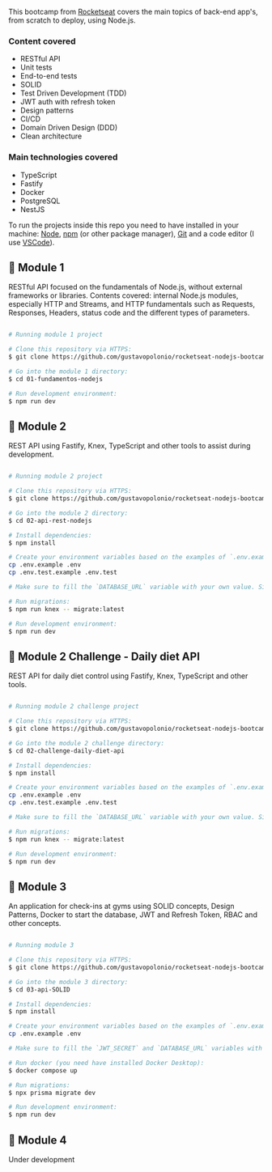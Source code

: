 This bootcamp from [Rocketseat](https://app.rocketseat.com.br/) covers the main topics of back-end app's, from scratch to deploy, using Node.js.

### Content covered
* RESTful API
* Unit tests
* End-to-end tests
* SOLID
* Test Driven Development (TDD)
* JWT auth with refresh token
* Design patterns
* CI/CD
* Domain Driven Design (DDD)
* Clean architecture

### Main technologies covered
* TypeScript
* Fastify
* Docker
* PostgreSQL
* NestJS

To run the projects inside this repo you need to have installed in your machine: [Node](https://nodejs.org/en/download/), [npm](https://www.npmjs.com/) (or other package manager), [Git](https://git-scm.com/) 
and a code editor (I use [VSCode](https://code.visualstudio.com/)).

## :green_book: Module 1
RESTful API focused on the fundamentals of Node.js, without external frameworks or libraries. Contents covered: internal Node.js modules, especially HTTP and Streams, and HTTP fundamentals such as Requests, Responses, Headers, status code and the different types of parameters.

```bash

# Running module 1 project

# Clone this repository via HTTPS:
$ git clone https://github.com/gustavopolonio/rocketseat-nodejs-bootcamp.git

# Go into the module 1 directory:
$ cd 01-fundamentos-nodejs

# Run development environment:
$ npm run dev

```

## :green_book: Module 2
REST API using Fastify, Knex, TypeScript and other tools to assist during development.

```bash

# Running module 2 project

# Clone this repository via HTTPS:
$ git clone https://github.com/gustavopolonio/rocketseat-nodejs-bootcamp.git

# Go into the module 2 directory:
$ cd 02-api-rest-nodejs

# Install dependencies:
$ npm install

# Create your environment variables based on the examples of `.env.example` and `.env.test.example`
cp .env.example .env
cp .env.test.example .env.test

# Make sure to fill the `DATABASE_URL` variable with your own value. Since this project uses sqlite, you can create local databases, both for development and testing, inside the ./db folder.

# Run migrations:
$ npm run knex -- migrate:latest

# Run development environment:
$ npm run dev

```

## :green_book: Module 2 Challenge - Daily diet API
REST API for daily diet control using Fastify, Knex, TypeScript and other tools.

```bash

# Running module 2 challenge project

# Clone this repository via HTTPS:
$ git clone https://github.com/gustavopolonio/rocketseat-nodejs-bootcamp.git

# Go into the module 2 challenge directory:
$ cd 02-challenge-daily-diet-api

# Install dependencies:
$ npm install

# Create your environment variables based on the examples of `.env.example` and `.env.test.example`
cp .env.example .env
cp .env.test.example .env.test

# Make sure to fill the `DATABASE_URL` variable with your own value. Since this project uses sqlite, you can create local databases, both for development and testing, inside the ./db folder.

# Run migrations:
$ npm run knex -- migrate:latest

# Run development environment:
$ npm run dev

```

## :green_book: Module 3
An application for check-ins at gyms using SOLID concepts, Design Patterns, Docker to start the database, JWT and Refresh Token, RBAC and other concepts.

```bash

# Running module 3

# Clone this repository via HTTPS:
$ git clone https://github.com/gustavopolonio/rocketseat-nodejs-bootcamp.git

# Go into the module 3 directory:
$ cd 03-api-SOLID

# Install dependencies:
$ npm install

# Create your environment variables based on the examples of `.env.example`
cp .env.example .env

# Make sure to fill the `JWT_SECRET` and `DATABASE_URL` variables with your own values. JWT_SECRET can be any value. DATABASE_URL is based on docker-compose.yml file, so it must be: "postgresql://docker:docker@localhost:5432/apisolid?schema=public"

# Run docker (you need have installed Docker Desktop):
$ docker compose up

# Run migrations:
$ npx prisma migrate dev

# Run development environment:
$ npm run dev

```

## :green_book: Module 4
Under development
